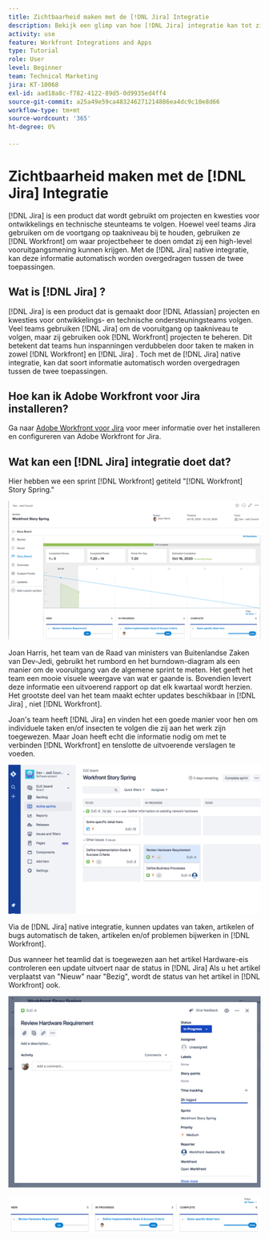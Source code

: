 ```yaml
---
title: Zichtbaarheid maken met de [!DNL Jira] Integratie
description: Bekijk een glimp van hoe [!DNL Jira] integratie kan tot zichtbaarheid in uw team leiden.
activity: use
feature: Workfront Integrations and Apps
type: Tutorial
role: User
level: Beginner
team: Technical Marketing
jira: KT-10068
exl-id: aad18a8c-f782-4122-89d5-0d9935ed4ff4
source-git-commit: a25a49e59ca483246271214886ea4dc9c10e8d66
workflow-type: tm+mt
source-wordcount: '365'
ht-degree: 0%

---
```


# Zichtbaarheid maken met de [!DNL Jira] Integratie

[!DNL Jira]  is een product dat wordt gebruikt om projecten en kwesties voor ontwikkelings en technische steunteams te volgen. Hoewel veel teams Jira gebruiken om de voortgang op taakniveau bij te houden, gebruiken ze [!DNL Workfront] om waar projectbeheer te doen omdat zij een high-level vooruitgangsmening kunnen krijgen. Met de [!DNL Jira]  native integratie, kan deze informatie automatisch worden overgedragen tussen de twee toepassingen.

## Wat is [!DNL Jira] ?

[!DNL Jira]  is een product dat is gemaakt door [!DNL Atlassian] projecten en kwesties voor ontwikkelings- en technische ondersteuningsteams volgen. Veel teams gebruiken [!DNL Jira]  om de vooruitgang op taakniveau te volgen, maar zij gebruiken ook [!DNL Workfront] projecten te beheren. Dit betekent dat teams hun inspanningen verdubbelen door taken te maken in zowel [!DNL Workfront] en [!DNL Jira] . Toch met de [!DNL Jira]  native integratie, kan dat soort informatie automatisch worden overgedragen tussen de twee toepassingen.

## Hoe kan ik Adobe Workfront voor Jira installeren?

Ga naar [Adobe Workfront voor Jira](https://experienceleague.adobe.com/docs/workfront/using/adobe-workfront-integrations/workfront-for-jira/workfront-for-jira.html?lang=en) voor meer informatie over het installeren en configureren van Adobe Workfront for Jira.

## Wat kan een [!DNL Jira]  integratie doet dat?

Hier hebben we een sprint [!DNL Workfront] getiteld &quot;[!DNL Workfront] Story Spring.&quot;

![Storyboard-burndown-diagram](assets/Jira01.png)

Joan Harris, het team van de Raad van ministers van Buitenlandse Zaken van Dev-Jedi, gebruikt het rumbord en het burndown-diagram als een manier om de vooruitgang van de algemene sprint te meten. Het geeft het team een mooie visuele weergave van wat er gaande is. Bovendien levert deze informatie een uitvoerend rapport op dat elk kwartaal wordt herzien. Het grootste deel van het team maakt echter updates beschikbaar in [!DNL Jira] , niet [!DNL Workfront].

Joan&#39;s team heeft [!DNL Jira]  en vinden het een goede manier voor hen om individuele taken en/of insecten te volgen die zij aan het werk zijn toegewezen. Maar Joan heeft echt die informatie nodig om met te verbinden [!DNL Workfront] en tenslotte de uitvoerende verslagen te voeden.

![Jira Storyboard](assets/Jira02.png)

Via de [!DNL Jira]  native integratie, kunnen updates van taken, artikelen of bugs automatisch de taken, artikelen en/of problemen bijwerken in [!DNL Workfront].

Dus wanneer het teamlid dat is toegewezen aan het artikel Hardware-eis controleren een update uitvoert naar de status in [!DNL Jira] Als u het artikel verplaatst van &quot;Nieuw&quot; naar &quot;Bezig&quot;, wordt de status van het artikel in [!DNL Workfront] ook.

![Jira-statuspagina](assets/Jira03.png)

![Statuskolommen](assets/Jira04.png)
